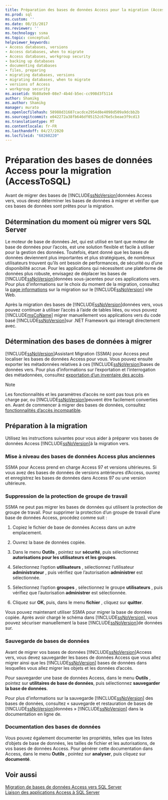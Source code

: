 ```yaml
---
title: Préparation des bases de données Access pour la migration (AccessToSQL) | Microsoft Docs
ms.prod: sql
ms.custom: ''
ms.date: 08/15/2017
ms.reviewer: ''
ms.technology: ssma
ms.topic: conceptual
helpviewer_keywords:
- Access databases, versions
- Access databases, when to migrate
- Access databases, workgroup security
- backing up databases
- documenting databases
- files, preparing
- migrating databases, versions
- migrating databases, when to migrate
- versions of Access
- workgroup security
ms.assetid: 9b80a9e0-08e7-4b4d-b5ec-cc998d3f5114
author: Shamikg
ms.author: Shamikg
manager: murato
ms.openlocfilehash: 58988d31687cacdce2954d8e4098d509a9dcbb2b
ms.sourcegitcommit: e042272a38fb646df05152c676e5cbeae3f9cd13
ms.translationtype: MT
ms.contentlocale: fr-FR
ms.lasthandoff: 04/27/2020
ms.locfileid: "68260220"
---
```

# <a name="preparing-access-databases-for-migration-accesstosql"></a>Préparation des bases de données Access pour la migration (AccessToSQL)
Avant de migrer des bases de [!INCLUDE[ssNoVersion](../../includes/ssnoversion-md.md)]données Access vers, vous devez déterminer les bases de données à migrer et vérifier que ces bases de données sont prêtes pour la migration.  
  
## <a name="determining-when-to-migrate-to-sql-server"></a>Détermination du moment où migrer vers SQL Server  
Le moteur de base de données Jet, qui est utilisé en tant que moteur de base de données pour l’accès, est une solution flexible et facile à utiliser pour la gestion des données. Toutefois, étant donné que les bases de données deviennent plus importantes et plus stratégiques, de nombreux utilisateurs trouvent qu’ils ont besoin de performances, de sécurité ou d’une disponibilité accrue. Pour les applications qui nécessitent une plateforme de données plus robuste, envisagez de déplacer les bases de [!INCLUDE[ssNoVersion](../../includes/ssnoversion-md.md)]données sous-jacentes pour ces applications vers. Pour plus d’informations sur le choix du moment de la migration, consultez la [page informations](https://go.microsoft.com/fwlink/?LinkId=68571) sur la migration sur le [!INCLUDE[ssNoVersion](../../includes/ssnoversion-md.md)] site Web.  
  
Après la migration des bases de [!INCLUDE[ssNoVersion](../../includes/ssnoversion-md.md)]données vers, vous pouvez continuer à utiliser l’accès à l’aide de tables liées, ou vous pouvez [!INCLUDE[msCoName](../../includes/msconame_md.md)] migrer manuellement vos applications vers du code basé [!INCLUDE[ssNoVersion](../../includes/ssnoversion-md.md)]sur .NET Framework qui interagit directement avec.  
  
## <a name="determining-which-databases-to-migrate"></a>Détermination des bases de données à migrer  
[!INCLUDE[ssNoVersion](../../includes/ssnoversion-md.md)]Assistant Migration (SSMA) pour Access peut localiser les bases de données Access pour vous. Vous pouvez ensuite exporter les métadonnées relatives à ces [!INCLUDE[ssNoVersion](../../includes/ssnoversion-md.md)]bases de données vers. Pour plus d’informations sur l’exportation et l’interrogation des métadonnées, consultez [exportation d’un inventaire des accès](exporting-an-access-inventory-accesstosql.md).  

   > [!NOTE]
   > Les fonctionnalités et les paramètres d’accès ne sont pas tous pris en charge par, ou [!INCLUDE[ssNoVersion](../../includes/ssnoversion-md.md)]peuvent être facilement converties en. Avant de commencer à migrer des bases de données, consultez [fonctionnalités d’accès incompatible](incompatible-access-features-accesstosql.md).
  
## <a name="preparing-for-migration"></a>Préparation à la migration  
Utilisez les instructions suivantes pour vous aider à préparer vos bases de données Access [!INCLUDE[ssNoVersion](../../includes/ssnoversion-md.md)]à la migration vers.  
  
### <a name="upgrading-older-access-databases"></a>Mise à niveau des bases de données Access plus anciennes  
SSMA pour Access prend en charge Access 97 et versions ultérieures. Si vous avez des bases de données de versions antérieures d’Access, ouvrez et enregistrez les bases de données dans Access 97 ou une version ultérieure.  
  
### <a name="removing-workgroup-protection"></a>Suppression de la protection de groupe de travail  
SSMA ne peut pas migrer les bases de données qui utilisent la protection de groupe de travail. Pour supprimer la protection d’un groupe de travail d’une base de données Access, procédez comme suit :  
  
1.  Copiez le fichier de base de données Access dans un autre emplacement.  
  
2.  Ouvrez la base de données copiée.  
  
3.  Dans le menu **Outils** , pointez sur **sécurité**, puis sélectionnez **autorisations pour les utilisateurs et les groupes**.  
  
4.  Sélectionnez l’option **utilisateurs** , sélectionnez l’utilisateur **administrateur** , puis vérifiez que l’autorisation **administrer** est sélectionnée.  
  
5.  Sélectionnez l’option **groupes** , sélectionnez le groupe **utilisateurs** , puis vérifiez que l’autorisation **administrer** est sélectionnée.  
  
6.  Cliquez sur **OK**, puis, dans le menu **fichier** , cliquez sur **quitter**.  
  
Vous pouvez maintenant utiliser SSMA pour migrer la base de données copiée. Après avoir chargé le schéma dans [!INCLUDE[ssNoVersion](../../includes/ssnoversion-md.md)], vous pouvez sécuriser manuellement la base [!INCLUDE[ssNoVersion](../../includes/ssnoversion-md.md)]de données sur.  
  
### <a name="backing-up-databases"></a>Sauvegarde de bases de données  
Avant de migrer vos bases de données [!INCLUDE[ssNoVersion](../../includes/ssnoversion-md.md)]Access vers, vous devez sauvegarder les bases de données Access que vous allez migrer ainsi que les [!INCLUDE[ssNoVersion](../../includes/ssnoversion-md.md)] bases de données dans lesquelles vous allez migrer les objets et les données d’accès.  
  
Pour sauvegarder une base de données Access, dans le menu **Outils** , pointez sur **utilitaires de base de données**, puis sélectionnez **sauvegarder la base de données**.  
  
Pour plus d’informations sur la sauvegarde [!INCLUDE[ssNoVersion](../../includes/ssnoversion-md.md)] des bases de données, consultez « sauvegarde et restauration de bases de [!INCLUDE[ssNoVersion](../../includes/ssnoversion-md.md)]données » [!INCLUDE[ssNoVersion](../../includes/ssnoversion-md.md)] dans la documentation en ligne de.  
  
### <a name="documenting-databases"></a>Documentation des bases de données  
Vous pouvez également documenter les propriétés, telles que les listes d’objets de base de données, les tailles de fichier et les autorisations, de vos bases de données Access. Pour générer cette documentation dans Access, dans le menu **Outils** , pointez sur **analyser**, puis cliquez sur **documenté**.  
  
## <a name="see-also"></a>Voir aussi  
[Migration de bases de données Access vers SQL Server](migrating-access-databases-to-sql-server-azure-sql-db-accesstosql.md)  
[Liaison des applications Access à SQL Server](linking-access-applications-to-sql-server-azure-sql-db-accesstosql.md)
